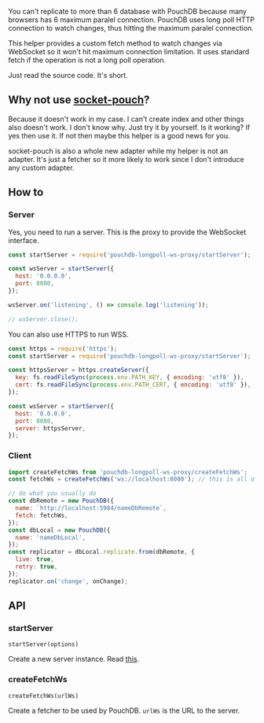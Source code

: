 You can't replicate to more than 6 database with PouchDB because many browsers has 6 maximum paralel connection.
PouchDB uses long poll HTTP connection to watch changes, thus hitting the maximum paralel connection.

This helper provides a custom fetch method to watch changes via WebSocket so it won't hit maximum connection limitation.
It uses standard fetch if the operation is not a long poll operation.

Just read the source code. It's short.

## Why not use [socket-pouch](https://github.com/pouchdb-community/socket-pouch)?

Because it doesn't work in my case. I can't create index and other things also doesn't work. I don't know why. Just try it by yourself. Is it working? If yes then use it. If not then maybe this helper is a good news for you.

socket-pouch is also a whole new adapter while my helper is not an adapter. It's just a fetcher so it more likely to work since I don't introduce any custom adapter.

## How to

### Server

Yes, you need to run a server. This is the proxy to provide the WebSocket interface.

```js
const startServer = require('pouchdb-longpoll-ws-proxy/startServer');

const wsServer = startServer({
  host: '0.0.0.0',
  port: 8080,
});

wsServer.on('listening', () => console.log('listening'));

// wsServer.close();
```

You can also use HTTPS to run WSS.

```js
const https = require('https');
const startServer = require('pouchdb-longpoll-ws-proxy/startServer');

const httpsServer = https.createServer({
  key: fs.readFileSync(process.env.PATH_KEY, { encoding: 'utf8' }),
  cert: fs.readFileSync(process.env.PATH_CERT, { encoding: 'utf8' }),
});

const wsServer = startServer({
  host: '0.0.0.0',
  port: 8080,
  server: httpsServer,
});
```

### Client

```js
import createFetchWs from 'pouchdb-longpoll-ws-proxy/createFetchWs';
const fetchWs = createFetchWs('ws://localhost:8080'); // this is all of it

// do what you usually do
const dbRemote = new PouchDB({
  name: `http://localhost:5984/nameDbRemote`,
  fetch: fetchWs,
});
const dbLocal = new PouchDB({
  name: 'nameDbLocal',
});
const replicator = dbLocal.replicate.from(dbRemote, {
  live: true,
  retry: true,
});
replicator.on('change', onChange);
```

## API

### startServer

`startServer(options)`

Create a new server instance. Read [this](https://github.com/websockets/ws/blob/master/doc/ws.md#new-websocketserveroptions-callback).

### createFetchWs

`createFetchWs(urlWs)`

Create a fetcher to be used by PouchDB. `urlWs` is the URL to the server.
